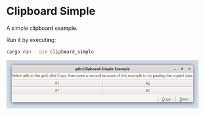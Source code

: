 # Clipboard Simple

A simple clipboard example.

Run it by executing:

```bash
cargo run --bin clipboard_simple
```

![screenshot](screenshot.png)